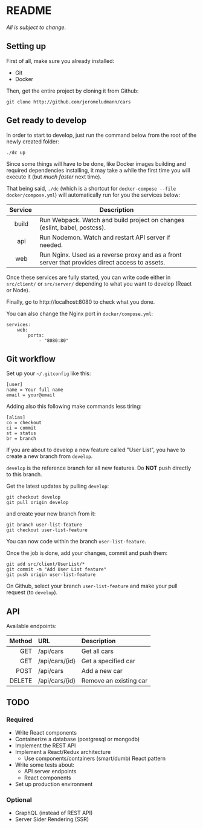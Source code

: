 # README

_All is subject to change._

## Setting up

First of all, make sure you already installed:

* Git
* Docker

Then, get the entire project by cloning it from Github:

```
git clone http://github.com/jeromeludmann/cars
```

## Get ready to develop

In order to start to develop, just run the command below from the root of the newly created folder:

```
./dc up
```

Since some things will have to be done, like Docker images building and required dependencies installing, it may take a while the first time you will execute it (but _much faster_ next time).

That being said, `./dc` (which is a shortcut for `docker-compose --file docker/compose.yml`) will automatically run for you the services below:

| Service  | Description                                                                                     |
| :------: | ----------------------------------------------------------------------------------------------- |
|  build   | Run Webpack. Watch and build project on changes (eslint, babel, postcss).                       |
|   api    | Run Nodemon. Watch and restart API server if needed.                                            |
|   web    | Run Nginx. Used as a reverse proxy and as a front server that provides direct access to assets. |

Once these services are fully started, you can write code either in `src/client/` or `src/server/` depending to what you want to develop (React or Node).

Finally, go to http://localhost:8080 to check what you done.

You can also change the Nginx port in `docker/compose.yml`:

```
services:
    web:
        ports:
            - "8080:80"
```

## Git workflow

Set up your `~/.gitconfig` like this:

```
[user]
name = Your full name
email = your@email
```

Adding also this following make commands less tiring:

```
[alias]
co = checkout
ci = commit
st = status
br = branch
```

If you are about to develop a new feature called "User List", you have to create a new branch from `develop`.

`develop` is the reference branch for all new features. Do **NOT** push directly to this branch.

Get the latest updates by pulling `develop`:

```
git checkout develop
git pull origin develop
```

and create your new branch from it:

```
git branch user-list-feature
git checkout user-list-feature
```

You can now code within the branch `user-list-feature`.

Once the job is done, add your changes, commit and push them:

```
git add src/client/UserList/*
git commit -m "Add User List feature"
git push origin user-list-feature
```

On Github, select your branch `user-list-feature` and make your pull request (to `develop`).

## API

Available endpoints:

| Method | URL            | Description            |
| -----: | :------------- | :--------------------- |
|    GET | /api/cars      | Get all cars           |
|    GET | /api/cars/{id} | Get a specified car    |
|   POST | /api/cars      | Add a new car          |
| DELETE | /api/cars/{id} | Remove an existing car |

## TODO

### Required

* Write React components
* Containerize a database (postgresql or mongodb)
* Implement the REST API
* Implement a React/Redux architecture
  * Use components/containers (smart/dumb) React pattern
* Write some tests about:
  * API server endpoints
  * React components
* Set up production environment

### Optional

* GraphQL (instead of REST API)
* Server Sider Rendering (SSR)
